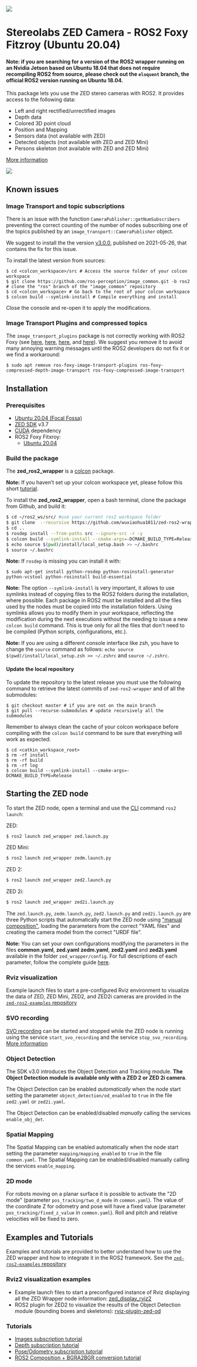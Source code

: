 ![](./images/Picto+STEREOLABS_Black.jpg)

# Stereolabs ZED Camera - ROS2 Foxy Fitzroy (Ubuntu 20.04)

#### **Note:** if you are searching for a version of the ROS2 wrapper running on an Nvidia Jetson based on Ubuntu 18.04 that does not require recompiling ROS2 from source, please check out the `eloquent` branch, the official ROS2 version running on Ubuntu 18.04.

This package lets you use the ZED stereo cameras with ROS2. It provides access to the following data:

  - Left and right rectified/unrectified images
  - Depth data
  - Colored 3D point cloud
  - Position and Mapping
  - Sensors data (not available with ZED)
  - Detected objects (not available with ZED and ZED Mini)
  - Persons skeleton (not available with ZED and ZED Mini)

[More information](https://www.stereolabs.com/docs/ros2/getting-started/)

![](https://cdn.stereolabs.com/docs/ros/images/PointCloud_Depth_ROS.jpg)

## Known issues

### Image Transport and topic subscriptions

There is an issue with the function `CameraPublisher::getNumSubscribers` preventing the correct counting of the number of nodes subscribing one of the topics published by an `image_transport::CameraPublisher` object.

We suggest to install the the version [v3.0.0](https://github.com/ros-perception/image_common/releases/tag/3.0.0), published on 2021-05-26, that contains the fix for this issue.

To install the latest version from sources:

    $ cd <colcon_workspace>/src # Access the source folder of your colcon workspace
    $ git clone https://github.com/ros-perception/image_common.git -b ros2 # clone the "ros" branch of the "image_common" repository
    $ cd <colcon_workspace> # Go back to the root of your colcon workspace
    $ colcon build --symlink-install # Compile everything and install

Close the console and re-open it to apply the modifications.

### Image Transport Plugins and compressed topics

The `image_transport_plugins` package is not correctly working with ROS2 Foxy (see [here](https://github.com/stereolabs/zed-ros2-wrapper/issues/31), [here](https://github.com/ros-perception/image_common/issues/184), [here](https://github.com/stereolabs/zed-ros2-wrapper/issues/31), and [here](https://github.com/ros-perception/image_transport_plugins/pull/58)). We suggest you remove it to avoid many annoying warning messages until the ROS2 developers do not fix it or we find a workaround:

```
$ sudo apt remove ros-foxy-image-transport-plugins ros-foxy-compressed-depth-image-transport ros-foxy-compressed-image-transport
```

## Installation

### Prerequisites

- [Ubuntu 20.04 (Focal Fossa)](https://releases.ubuntu.com/focal/)
- [ZED SDK](https://www.stereolabs.com/developers/release/latest/) v3.7
- [CUDA](https://developer.nvidia.com/cuda-downloads) dependency
- ROS2 Foxy Fitxroy: 
  - [Ubuntu 20.04](https://docs.ros.org/en/foxy/Installation/Linux-Install-Debians.html)

### Build the package

The **zed_ros2_wrapper** is a [colcon](http://design.ros2.org/articles/build_tool.html) package. 

**Note:** If you haven’t set up your colcon workspace yet, please follow this short [tutorial](https://index.ros.org/doc/ros2/Tutorials/Colcon-Tutorial/). 

To install the **zed_ros2_wrapper**, open a bash terminal, clone the package from Github, and build it:

```bash
$ cd ~/ros2_ws/src/ #use your current ros2 workspace folder
$ git clone  --recursive https://github.com/wuxiaohua1011/zed-ros2-wrapper.git
$ cd ..
$ rosdep install --from-paths src --ignore-src -r -y
$ colcon build --symlink-install --cmake-args=-DCMAKE_BUILD_TYPE=Release
$ echo source $(pwd)/install/local_setup.bash >> ~/.bashrc
$ source ~/.bashrc
```

**Note:** If `rosdep` is missing you can install it with:

  ```$ sudo apt-get install python-rosdep python-rosinstall-generator python-vcstool python-rosinstall build-essential```

**Note:** The option `--symlink-install` is very important, it allows to use symlinks instead of copying files to the ROS2 folders during the installation, where possible. Each package in ROS2 must be installed and all the files used by the nodes must be copied into the installation folders. Using symlinks allows you to modify them in your workspace, reflecting the modification during the next executions without the needing to issue a new `colcon build` command. This is true only for all the files that don't need to be compiled (Python scripts, configurations, etc.).

**Note:** If you are using a different console interface like zsh, you have to change the `source` command as follows: `echo source $(pwd)/install/local_setup.zsh >> ~/.zshrc` and `source ~/.zshrc`.

#### Update the local repository

To update the repository to the latest release you must use the following command to retrieve the latest commits of `zed-ros2-wrapper` and of all the submodules:

    $ git checkout master # if you are not on the main branch  
    $ git pull --recurse-submodules # update recursively all the submodules

Remember to always clean the cache of your colcon workspace before compiling with the `colcon build` command to be sure that everything will work as expected:

    $ cd <catkin_workspace_root>
    $ rm -rf install
    $ rm -rf build
    $ rm -rf log
    $ colcon build --symlink-install --cmake-args=-DCMAKE_BUILD_TYPE=Release

## Starting the ZED node

To start the ZED node, open a terminal and use the [CLI](https://index.ros.org/doc/ros2/Tutorials/Introspection-with-command-line-tools/) command `ros2 launch`:

ZED:
```bash
$ ros2 launch zed_wrapper zed.launch.py
```

ZED Mini:
```bash
$ ros2 launch zed_wrapper zedm.launch.py
```

ZED 2:
```bash
$ ros2 launch zed_wrapper zed2.launch.py
```

ZED 2i:
```bash
$ ros2 launch zed_wrapper zed2i.launch.py
```

The `zed.launch.py`, `zedm.launch.py`, `zed2.launch.py` and `zed2i.launch.py` are three Python scripts that automatically start the ZED node using ["manual composition"](https://index.ros.org/doc/ros2/Tutorials/Composition/), loading the parameters from the correct "YAML files" and creating the camera model from the correct "URDF file".

**Note:** You can set your own configurations modifying the parameters in the files **common.yaml**, **zed.yaml** **zedm.yaml**, **zed2.yaml** and **zed2i.yaml** available in the folder `zed_wrapper/config`.
For full descriptions of each parameter, follow the complete guide [here](https://www.stereolabs.com/docs/ros2/zed_node#configuration-parameters).

### Rviz visualization
Example launch files to start a pre-configured Rviz environment to visualize the data of ZED, ZED Mini, ZED2, and ZED2i cameras are provided in the [`zed-ros2-examples` repository](https://github.com/stereolabs/zed-ros2-examples/tree/master/zed_display_rviz2)
    
### SVO recording
[SVO recording](https://www.stereolabs.com/docs/video/recording/) can be started and stopped while the ZED node is running using the service `start_svo_recording` and the service `stop_svo_recording`.
[More information](https://www.stereolabs.com/docs/ros2/zed_node/#services)

### Object Detection
The SDK v3.0 introduces the Object Detection and Tracking module. **The Object Detection module is available only with a ZED 2 or ZED 2i camera**. 

The Object Detection can be enabled *automatically* when the node start setting the parameter `object_detection/od_enabled` to `true` in the file `zed2.yaml` or `zed2i.yaml`.

The Object Detection can be enabled/disabled *manually* calling the services `enable_obj_det`.

### Spatial Mapping
The Spatial Mapping can be enabled automatically when the node start setting the parameter `mapping/mapping_enabled` to `true` in the file `common.yaml`.
The Spatial Mapping can be enabled/disabled manually calling the services `enable_mapping`.

### 2D mode
For robots moving on a planar surface it is possible to activate the "2D mode" (parameter `pos_tracking/two_d_mode` in `common.yaml`). 
The value of the coordinate Z for odometry and pose will have a fixed value (parameter `pos_tracking/fixed_z_value` in `common.yaml`). 
Roll and pitch and relative velocities will be fixed to zero.

## Examples and Tutorials
Examples and tutorials are provided to better understand how to use the ZED wrapper and how to integrate it in the ROS2 framework.
See the [`zed-ros2-examples` repository](https://github.com/stereolabs/zed-ros2-examples)

### Rviz2 visualization examples

 - Example launch files to start a preconfigured instance of Rviz displaying all the ZED Wrapper node information: [zed_display_rviz2](https://github.com/stereolabs/zed-ros2-examples/tree/master/zed_display_rviz2)
 - ROS2 plugin for ZED2 to visualize the results of the Object Detection module (bounding boxes and skeletons): [rviz-plugin-zed-od](https://github.com/stereolabs/zed-ros2-examples/tree/master/rviz-plugin-zed-od)

### Tutorials

 - [Images subscription tutorial](https://github.com/stereolabs/zed-ros2-examples/tree/master/tutorials/zed_video_tutorial)
 - [Depth subscription tutorial](https://github.com/stereolabs/zed-ros2-examples/tree/master/tutorials/zed_depth_tutorial)
 - [Pose/Odometry subscription tutorial](https://github.com/stereolabs/zed-ros2-examples/tree/master/tutorials/zed_pose_tutorial)
 - [ROS2 Composition + BGRA2BGR conversion tutorial](https://github.com/stereolabs/zed-ros2-examples/tree/master/tutorials/zed_rgb_convert)

